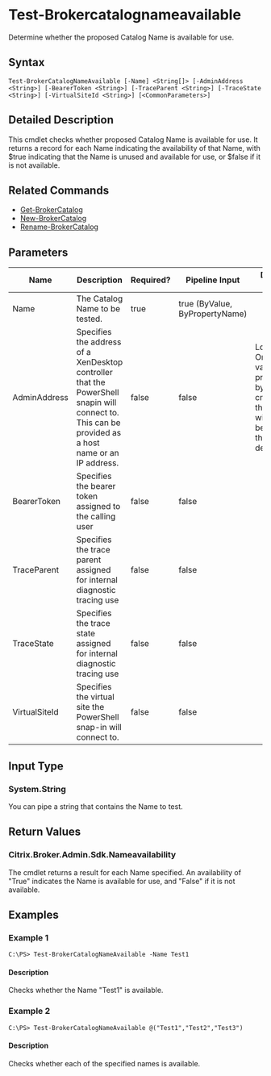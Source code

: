 ﻿
# Test-Brokercatalognameavailable
Determine whether the proposed Catalog Name is available for use.
## Syntax

```
Test-BrokerCatalogNameAvailable [-Name] <String[]> [-AdminAddress <String>] [-BearerToken <String>] [-TraceParent <String>] [-TraceState <String>] [-VirtualSiteId <String>] [<CommonParameters>]
```

## Detailed Description
This cmdlet checks whether proposed Catalog Name is available for use. It returns a record for each Name indicating the availability of that Name, with \$true indicating that the Name is unused and available for use, or \$false if it is not available.


## Related Commands

* [Get-BrokerCatalog](../Get-BrokerCatalog/)
* [New-BrokerCatalog](../New-BrokerCatalog/)
* [Rename-BrokerCatalog](../Rename-BrokerCatalog/)
## Parameters
| Name   | Description | Required? | Pipeline Input | Default Value |
| --- | --- | --- | --- | --- |
| Name | The Catalog Name to be tested. | true | true (ByValue, ByPropertyName) |  |
| AdminAddress | Specifies the address of a XenDesktop controller that the PowerShell snapin will connect to. This can be provided as a host name or an IP address. | false | false | Localhost. Once a value is provided by any cmdlet, this value will become the default. |
| BearerToken | Specifies the bearer token assigned to the calling user | false | false |  |
| TraceParent | Specifies the trace parent assigned for internal diagnostic tracing use | false | false |  |
| TraceState | Specifies the trace state assigned for internal diagnostic tracing use | false | false |  |
| VirtualSiteId | Specifies the virtual site the PowerShell snap-in will connect to. | false | false |  |

## Input Type

### System.String
You can pipe a string that contains the Name to test.
## Return Values

### Citrix.Broker.Admin.Sdk.Nameavailability
The cmdlet returns a result for each Name specified. An availability of "True" indicates the Name is available for use, and "False" if it is not available.
## Examples

### Example 1

```
C:\PS> Test-BrokerCatalogNameAvailable -Name Test1
```

#### Description
Checks whether the Name "Test1" is available.
### Example 2

```
C:\PS> Test-BrokerCatalogNameAvailable @("Test1","Test2","Test3")
```

#### Description
Checks whether each of the specified names is available.
